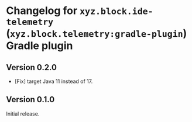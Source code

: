 # Changelog for `xyz.block.ide-telemetry` (`xyz.block.telemetry:gradle-plugin`) Gradle plugin

## Version 0.2.0
* [Fix] target Java 11 instead of 17.

## Version 0.1.0
Initial release.
